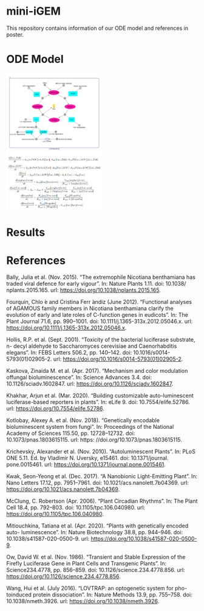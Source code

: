 # mini-iGEM
This repository contains information of our ODE model and references in poster.

# ODE Model
<img src="https://github.com/Feanor007/mini-iGEM/blob/002c9973037f12b8e9530b36207142bfb423185f/Modelling/model.png" width="50%" alt="Schematic Diagram of the model">
<img src="https://github.com/Feanor007/mini-iGEM/blob/main/Modelling/model_eqs.PNG" width="50%" alt="ODEs">

# Results


# References
Bally, Julia et al. (Nov. 2015). “The extremophile Nicotiana benthamiana has traded viral defence for early vigour”. In: Nature Plants 1.11. doi: 10.1038/ nplants.2015.165. url: https://doi.org/10.1038/nplants.2015.165.

Fourquin, Chlo ́e and Cristina Ferr ́andiz (June 2012). “Functional analyses of AGAMOUS family members in Nicotiana benthamiana clarify the evolution of early and late roles of C-function genes in eudicots”. In: The Plant Journal 71.6, pp. 990–1001. doi: 10.1111/j.1365-313x.2012.05046.x. url: https://doi.org/10.1111/j.1365-313x.2012.05046.x.

Hollis, R.P. et al. (Sept. 2001). “Toxicity of the bacterial luciferase substrate, n- decyl aldehyde to Saccharomyces cerevisiae and Caenorhabditis elegans”. In: FEBS Letters 506.2, pp. 140–142. doi: 10.1016/s0014-5793(01)02905-2. url: https://doi.org/10.1016/s0014-5793(01)02905-2.

Kaskova, Zinaida M. et al. (Apr. 2017). “Mechanism and color modulation offungal bioluminescence”. In: Science Advances 3.4. doi: 10.1126/sciadv.1602847. url: https://doi.org/10.1126/sciadv.1602847.

Khakhar, Arjun et al. (Mar. 2020). “Building customizable auto-luminescent luciferase-based reporters in plants”. In: eLife 9. doi: 10.7554/elife.52786. url: https://doi.org/10.7554/elife.52786.

Kotlobay, Alexey A. et al. (Nov. 2018). “Genetically encodable bioluminescent system from fungi”. In: Proceedings of the National Academy of Sciences 115.50, pp. 12728–12732. doi: 10.1073/pnas.1803615115. url: https: //doi.org/10.1073/pnas.1803615115.

Krichevsky, Alexander et al. (Nov. 2010). “Autoluminescent Plants”. In: PLoS ONE 5.11. Ed. by Vladimir N. Uversky, e15461. doi: 10.1371/journal. pone.0015461. url: https://doi.org/10.1371/journal.pone.0015461.

Kwak, Seon-Yeong et al. (Dec. 2017). “A Nanobionic Light-Emitting Plant”. In: Nano Letters 17.12, pp. 7951–7961. doi: 10.1021/acs.nanolett.7b04369. url: https://doi.org/10.1021/acs.nanolett.7b04369.

McClung, C. Robertson (Apr. 2006). “Plant Circadian Rhythms”. In: The Plant Cell 18.4, pp. 792–803. doi: 10.1105/tpc.106.040980. url: https://doi.org/10.1105/tpc.106.040980.

Mitiouchkina, Tatiana et al. (Apr. 2020). “Plants with genetically encoded auto- luminescence”. In: Nature Biotechnology 38.8, pp. 944–946. doi: 10.1038/s41587-020-0500-9. url:  https://doi.org/10.1038/s41587-020-0500-9.

Ow, David W. et al. (Nov. 1986). “Transient and Stable Expression of the Firefly Luciferase Gene in Plant Cells and Transgenic Plants”. In: Science234.4778, pp. 856–859. doi: 10.1126/science.234.4778.856. url: https://doi.org/10.1126/science.234.4778.856.

Wang, Hui et al. (July 2016). “LOVTRAP: an optogenetic system for pho- toinduced protein dissociation”. In: Nature Methods 13.9, pp. 755–758. doi: 10.1038/nmeth.3926. url: https://doi.org/10.1038/nmeth.3926.

